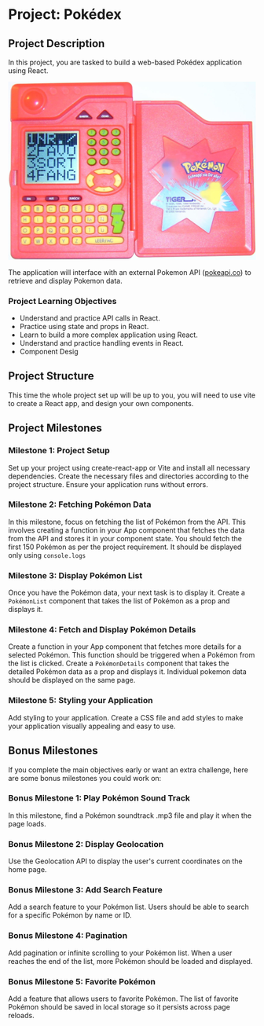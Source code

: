 # Project: Pokédex

## Project Description

In this project, you are tasked to build a web-based Pokédex application using React.

![Untitled](./project/untitled.png)

The application will interface with an external Pokemon API ([pokeapi.co](http://pokeapi.co/)) to retrieve and display Pokemon data.

### Project Learning Objectives

- Understand and practice API calls in React.
- Practice using state and props in React.
- Learn to build a more complex application using React.
- Understand and practice handling events in React.
- Component Desig

## Project Structure

This time the whole project set up will be up to you, you will need to use vite to create a React app, and design your own components.

## Project Milestones

### Milestone 1: Project Setup

Set up your project using create-react-app or Vite and install all necessary dependencies. Create the necessary files and directories according to the project structure. Ensure your application runs without errors.

### Milestone 2: Fetching Pokémon Data

In this milestone, focus on fetching the list of Pokémon from the API. This involves creating a function in your App component that fetches the data from the API and stores it in your component state. You should fetch the first 150 Pokémon as per the project requirement. It should be displayed only using `console.logs`

### Milestone 3: Display Pokémon List

Once you have the Pokémon data, your next task is to display it. Create a `PokémonList` component that takes the list of Pokémon as a prop and displays it.

### Milestone 4: Fetch and Display Pokémon Details

Create a function in your App component that fetches more details for a selected Pokémon. This function should be triggered when a Pokémon from the list is clicked. Create a `PokémonDetails` component that takes the detailed Pokémon data as a prop and displays it. Individual pokemon data should be displayed on the same page.

### Milestone 5: Styling your Application

Add styling to your application. Create a CSS file and add styles to make your application visually appealing and easy to use.

## Bonus Milestones

If you complete the main objectives early or want an extra challenge, here are some bonus milestones you could work on:

### Bonus Milestone 1: Play Pokémon Sound Track

In this milestone, find a Pokémon soundtrack .mp3 file and play it when the page loads.

### Bonus Milestone 2: Display Geolocation

Use the Geolocation API to display the user's current coordinates on the home page.

### Bonus Milestone 3: Add Search Feature

Add a search feature to your Pokémon list. Users should be able to search for a specific Pokémon by name or ID.

### Bonus Milestone 4: Pagination

Add pagination or infinite scrolling to your Pokémon list. When a user reaches the end of the list, more Pokémon should be loaded and displayed.

### Bonus Milestone 5: Favorite Pokémon

Add a feature that allows users to favorite Pokémon. The list of favorite Pokémon should be saved in local storage so it persists across page reloads.